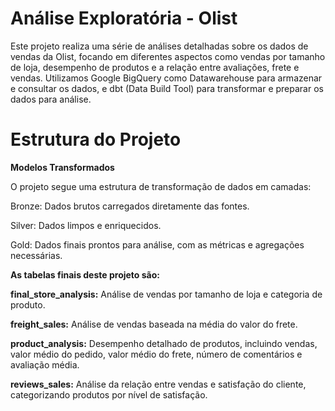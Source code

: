 # Análise Exploratória - Olist
Este projeto realiza uma série de análises detalhadas sobre os dados de vendas da Olist, focando em diferentes aspectos como vendas por tamanho de loja, desempenho de produtos e a relação entre avaliações, frete e vendas. Utilizamos Google BigQuery como Datawarehouse para armazenar e consultar os dados, e dbt (Data Build Tool) para transformar e preparar os dados para análise.

# Estrutura do Projeto

**Modelos Transformados**

O projeto segue uma estrutura de transformação de dados em camadas:

Bronze: Dados brutos carregados diretamente das fontes.

Silver: Dados limpos e enriquecidos.

Gold: Dados finais prontos para análise, com as métricas e agregações necessárias.

**As tabelas finais deste projeto são:**

**final_store_analysis:** Análise de vendas por tamanho de loja e categoria de produto.

**freight_sales:** Análise de vendas baseada na média do valor do frete.

**product_analysis:** Desempenho detalhado de produtos, incluindo vendas, valor médio do pedido, valor médio do frete, número de comentários e avaliação média.

**reviews_sales:** Análise da relação entre vendas e satisfação do cliente, categorizando produtos por nível de satisfação.




